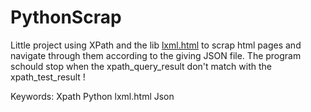# PythonScrap

Little project using XPath and the lib [lxml.html](https://lxml.de/lxmlhtml.html) to scrap html pages and navigate through them according to the giving JSON file.
The program schould stop when the xpath_query_result don't match with the xpath_test_result !

Keywords: Xpath Python lxml.html Json
